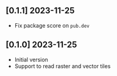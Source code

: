 ## [0.1.1] 2023-11-25

- Fix package score on `pub.dev`  

## [0.1.0] 2023-11-25

- Initial version
- Support to read raster and vector tiles

